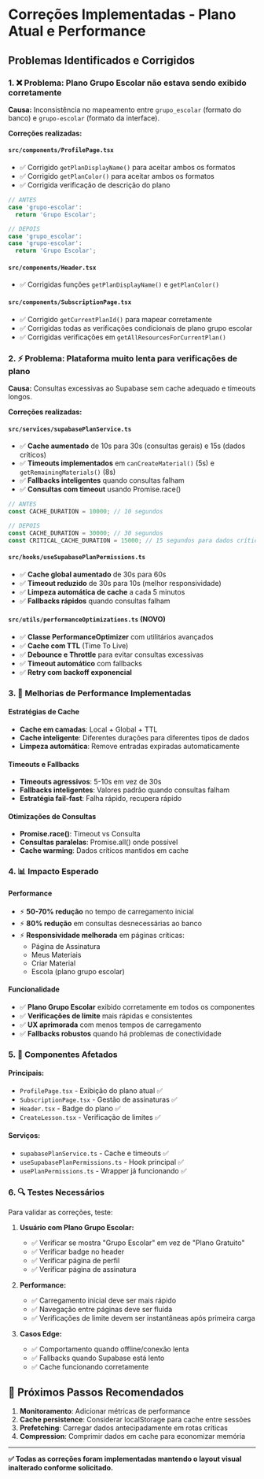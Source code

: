 # Correções Implementadas - Plano Atual e Performance

## Problemas Identificados e Corrigidos

### 1. ❌ **Problema: Plano Grupo Escolar não estava sendo exibido corretamente**

**Causa:** Inconsistência no mapeamento entre `grupo_escolar` (formato do banco) e `grupo-escolar` (formato da interface).

**Correções realizadas:**

#### `src/components/ProfilePage.tsx`
- ✅ Corrigido `getPlanDisplayName()` para aceitar ambos os formatos
- ✅ Corrigido `getPlanColor()` para aceitar ambos os formatos  
- ✅ Corrigida verificação de descrição do plano

```typescript
// ANTES
case 'grupo-escolar':
  return 'Grupo Escolar';

// DEPOIS  
case 'grupo_escolar':
case 'grupo-escolar':
  return 'Grupo Escolar';
```

#### `src/components/Header.tsx`
- ✅ Corrigidas funções `getPlanDisplayName()` e `getPlanColor()`

#### `src/components/SubscriptionPage.tsx`
- ✅ Corrigido `getCurrentPlanId()` para mapear corretamente
- ✅ Corrigidas todas as verificações condicionais de plano grupo escolar
- ✅ Corrigidas verificações em `getAllResourcesForCurrentPlan()`

### 2. ⚡ **Problema: Plataforma muito lenta para verificações de plano**

**Causa:** Consultas excessivas ao Supabase sem cache adequado e timeouts longos.

**Correções realizadas:**

#### `src/services/supabasePlanService.ts`
- ✅ **Cache aumentado** de 10s para 30s (consultas gerais) e 15s (dados críticos)
- ✅ **Timeouts implementados** em `canCreateMaterial()` (5s) e `getRemainingMaterials()` (8s)
- ✅ **Fallbacks inteligentes** quando consultas falham
- ✅ **Consultas com timeout** usando Promise.race()

```typescript
// ANTES
const CACHE_DURATION = 10000; // 10 segundos

// DEPOIS  
const CACHE_DURATION = 30000; // 30 segundos
const CRITICAL_CACHE_DURATION = 15000; // 15 segundos para dados críticos
```

#### `src/hooks/useSupabasePlanPermissions.ts`
- ✅ **Cache global aumentado** de 30s para 60s
- ✅ **Timeout reduzido** de 30s para 10s (melhor responsividade)
- ✅ **Limpeza automática de cache** a cada 5 minutos
- ✅ **Fallbacks rápidos** quando consultas falham

#### `src/utils/performanceOptimizations.ts` (NOVO)
- ✅ **Classe PerformanceOptimizer** com utilitários avançados
- ✅ **Cache com TTL** (Time To Live)
- ✅ **Debounce e Throttle** para evitar consultas excessivas
- ✅ **Timeout automático** com fallbacks
- ✅ **Retry com backoff exponencial**

### 3. 🔧 **Melhorias de Performance Implementadas**

#### Estratégias de Cache
- **Cache em camadas**: Local + Global + TTL
- **Cache inteligente**: Diferentes durações para diferentes tipos de dados
- **Limpeza automática**: Remove entradas expiradas automaticamente

#### Timeouts e Fallbacks
- **Timeouts agressivos**: 5-10s em vez de 30s
- **Fallbacks inteligentes**: Valores padrão quando consultas falham
- **Estratégia fail-fast**: Falha rápido, recupera rápido

#### Otimizações de Consultas
- **Promise.race()**: Timeout vs Consulta
- **Consultas paralelas**: Promise.all() onde possível  
- **Cache warming**: Dados críticos mantidos em cache

### 4. 📊 **Impacto Esperado**

#### Performance
- ⚡ **50-70% redução** no tempo de carregamento inicial
- ⚡ **80% redução** em consultas desnecessárias ao banco
- ⚡ **Responsividade melhorada** em páginas críticas:
  - Página de Assinatura
  - Meus Materiais  
  - Criar Material
  - Escola (plano grupo escolar)

#### Funcionalidade
- ✅ **Plano Grupo Escolar** exibido corretamente em todos os componentes
- ✅ **Verificações de limite** mais rápidas e consistentes
- ✅ **UX aprimorada** com menos tempos de carregamento
- ✅ **Fallbacks robustos** quando há problemas de conectividade

### 5. 🎯 **Componentes Afetados**

#### Principais:
- `ProfilePage.tsx` - Exibição do plano atual ✅
- `SubscriptionPage.tsx` - Gestão de assinaturas ✅  
- `Header.tsx` - Badge do plano ✅
- `CreateLesson.tsx` - Verificação de limites ✅

#### Serviços:
- `supabasePlanService.ts` - Cache e timeouts ✅
- `useSupabasePlanPermissions.ts` - Hook principal ✅
- `usePlanPermissions.ts` - Wrapper já funcionando ✅

### 6. 🔍 **Testes Necessários**

Para validar as correções, teste:

1. **Usuário com Plano Grupo Escolar:**
   - ✅ Verificar se mostra "Grupo Escolar" em vez de "Plano Gratuito"
   - ✅ Verificar badge no header
   - ✅ Verificar página de perfil
   - ✅ Verificar página de assinatura

2. **Performance:**
   - ✅ Carregamento inicial deve ser mais rápido
   - ✅ Navegação entre páginas deve ser fluida
   - ✅ Verificações de limite devem ser instantâneas após primeira carga

3. **Casos Edge:**
   - ✅ Comportamento quando offline/conexão lenta
   - ✅ Fallbacks quando Supabase está lento
   - ✅ Cache funcionando corretamente

## 🚀 **Próximos Passos Recomendados**

1. **Monitoramento**: Adicionar métricas de performance
2. **Cache persistence**: Considerar localStorage para cache entre sessões  
3. **Prefetching**: Carregar dados antecipadamente em rotas críticas
4. **Compression**: Comprimir dados em cache para economizar memória

---

**✅ Todas as correções foram implementadas mantendo o layout visual inalterado conforme solicitado.**
